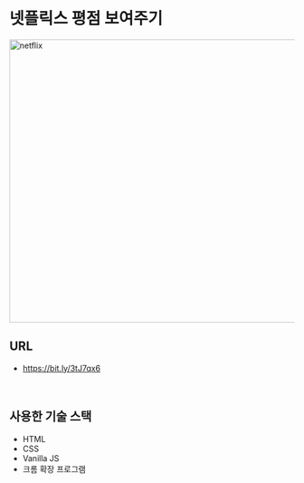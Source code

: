 # 넷플릭스 평점 보여주기

<img src="https://wookshin.github.io/Portfolio/imgs/projects/netflix.jpg" width="700px" height="500px" title="netflix"/>

<br/>

## URL
 - https://bit.ly/3tJ7qx6

<br/>

## 사용한 기술 스택

- HTML
- CSS
- Vanilla JS
- 크롬 확장 프로그램 









